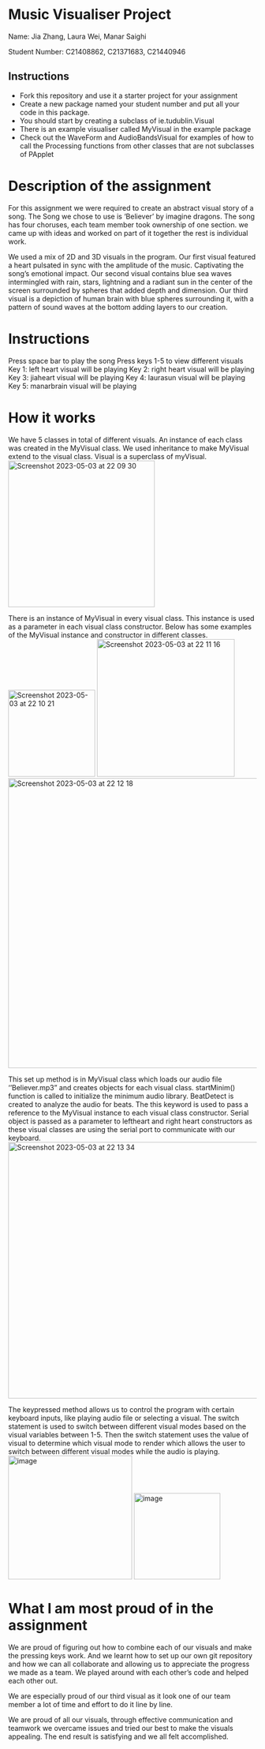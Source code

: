 # Music Visualiser Project

Name: Jia Zhang, Laura Wei, Manar Saighi

Student Number: C21408862, C21371683, C21440946

## Instructions
- Fork this repository and use it a starter project for your assignment
- Create a new package named your student number and put all your code in this package.
- You should start by creating a subclass of ie.tudublin.Visual
- There is an example visualiser called MyVisual in the example package
- Check out the WaveForm and AudioBandsVisual for examples of how to call the Processing functions from other classes that are not subclasses of PApplet

# Description of the assignment
For this assignment we were required to create an abstract visual story of a song. The Song we chose to use is ‘Believer’ by imagine dragons. The song has four choruses, each team member took ownership of one section. we came up with ideas and worked on part of it together the rest is individual work. 

We used a mix of 2D and 3D visuals in the program. Our first visual featured a heart pulsated in sync with the amplitude of the music. Captivating the song’s emotional impact. Our second visual contains blue sea waves intermingled with rain, stars, lightning and a radiant  sun in the center of the screen surrounded by spheres that added depth and dimension. Our third visual is a depiction of human brain with blue spheres surrounding it, with a pattern of sound waves at the bottom adding layers to our creation. 

# Instructions
Press space bar to play the song
Press keys 1-5 to view different visuals 
Key 1: left heart visual will be playing 
Key 2: right heart visual will be playing 
Key 3: jiaheart visual will be playing 
Key 4: laurasun visual will be playing 
Key 5: manarbrain visual will be playing 

# How it works
We have 5 classes in total of different visuals. An instance of each class was created in the MyVisual class. We used inheritance to make MyVisual extend to the visual class. Visual is a superclass of myVisual. 
<img width="297" alt="Screenshot 2023-05-03 at 22 09 30" src="https://user-images.githubusercontent.com/123373043/236050454-7711a6ee-ab0e-436a-a10f-3cd8e1ca30d6.png">

 
There is an instance of MyVisual in every visual class. This instance is used as a parameter in each visual class constructor. Below has some examples of the MyVisual instance and constructor in different classes. 
<img width="176" alt="Screenshot 2023-05-03 at 22 10 21" src="https://user-images.githubusercontent.com/123373043/236050613-6dbd8580-d4c4-4850-a8c7-af64f09be8df.png">
<img width="279" alt="Screenshot 2023-05-03 at 22 11 16" src="https://user-images.githubusercontent.com/123373043/236050784-bc23e40e-2315-4d10-ae97-8e33a4898dbc.png">
<img width="588" alt="Screenshot 2023-05-03 at 22 12 18" src="https://user-images.githubusercontent.com/123373043/236050935-e69fe582-5b3e-4692-8ea7-ced9e431b881.png">

 
This set up method is in MyVisual class which loads our audio file ‘’Believer.mp3”  and creates objects for each visual class. startMinim() function is called to initialize the minimum audio library. BeatDetect is created to analyze the audio for beats. The this keyword is used to pass a reference to the MyVisual instance to each visual class constructor. Serial object is passed as a parameter to leftheart and right heart constructors as these visual classes are using the serial port to communicate with our keyboard. 
<img width="520" alt="Screenshot 2023-05-03 at 22 13 34" src="https://user-images.githubusercontent.com/123373043/236051138-7e06c057-0458-401c-ab3a-abf9566902c8.png">

 
The keypressed method allows us to control the program with certain keyboard inputs, like playing audio file or selecting a visual. The switch statement is used to switch between different visual modes based on the visual variables between 1-5. Then the switch statement uses the value of visual to determine which visual mode to render which allows the user to switch between different visual modes while the audio is playing. 
<img width="251" alt="image" src="https://user-images.githubusercontent.com/123373043/236051276-8450a42c-f4f8-402f-a6f8-1ba5591d607b.png">
<img width="175" alt="image" src="https://user-images.githubusercontent.com/123373043/236051428-7820c25e-bbe2-4445-83df-c19a2343bd11.png">


# What I am most proud of in the assignment
We are proud of figuring out how to combine each of our visuals and make the pressing keys work. And we learnt how to set up our own git repository and how we can all collaborate and allowing us to appreciate the progress we made as a team. We played around with each other’s code and helped each other out. 
 
We are especially proud of our third visual as it look one of our team member a lot of time and effort to do it line by line. 
 
We are proud of all our visuals, through effective communication and teamwork we overcame issues and tried our best to make the visuals appealing. The end result is satisfying and we all felt accomplished. 
